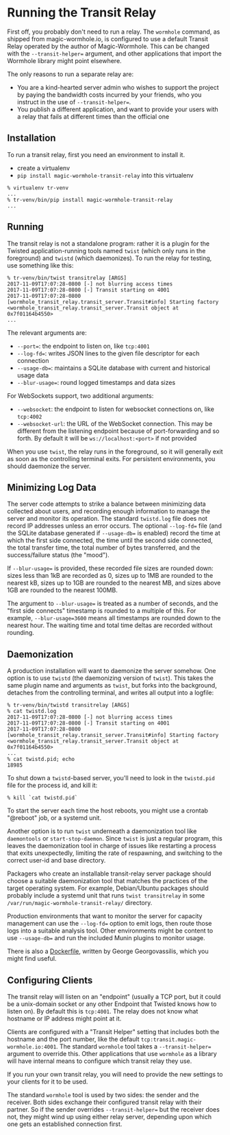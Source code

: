# Running the Transit Relay

First off, you probably don't need to run a relay. The ``wormhole`` command,
as shipped from magic-wormhole.io, is configured to use a default Transit
Relay operated by the author of Magic-Wormhole. This can be changed with the
``--transit-helper=`` argument, and other applications that import the
Wormhole library might point elsewhere.

The only reasons to run a separate relay are:

* You are a kind-hearted server admin who wishes to support the project by
  paying the bandwidth costs incurred by your friends, who you instruct in
  the use of ``--transit-helper=``.
* You publish a different application, and want to provide your users with a
  relay that fails at different times than the official one

## Installation

To run a transit relay, first you need an environment to install it.

* create a virtualenv
* ``pip install magic-wormhole-transit-relay`` into this virtualenv

```
% virtualenv tr-venv
...
% tr-venv/bin/pip install magic-wormhole-transit-relay
...
```

## Running

The transit relay is not a standalone program: rather it is a plugin for the
Twisted application-running tools named ``twist`` (which only runs in the
foreground) and ``twistd`` (which daemonizes). To run the relay for testing,
use something like this:

```
% tr-venv/bin/twist transitrelay [ARGS]
2017-11-09T17:07:28-0800 [-] not blurring access times
2017-11-09T17:07:28-0800 [-] Transit starting on 4001
2017-11-09T17:07:28-0800 [wormhole_transit_relay.transit_server.Transit#info] Starting factory <wormhole_transit_relay.transit_server.Transit object at 0x7f01164b4550>
...
```

The relevant arguments are:

* ``--port=``: the endpoint to listen on, like ``tcp:4001``
* ``--log-fd=``: writes JSON lines to the given file descriptor for each connection
* ``--usage-db=``: maintains a SQLite database with current and historical usage data
* ``--blur-usage=``: round logged timestamps and data sizes

For WebSockets support, two additional arguments:

* ``--websocket``: the endpoint to listen for websocket connections
  on, like ``tcp:4002``
* ``--websocket-url``: the URL of the WebSocket connection. This may
  be different from the listening endpoint because of port-forwarding
  and so forth. By default it will be ``ws://localhost:<port>`` if not
  provided

When you use ``twist``, the relay runs in the foreground, so it will
generally exit as soon as the controlling terminal exits. For persistent
environments, you should daemonize the server.

## Minimizing Log Data

The server code attempts to strike a balance between minimizing data
collected about users, and recording enough information to manage the server
and monitor its operation. The standard `twistd.log` file does not record IP
addresses unless an error occurs. The optional `--log-fd=` file (and the
SQLite database generated if `--usage-db=` is enabled) record the time at
which the first side connected, the time until the second side connected, the
total transfer time, the total number of bytes transferred, and the
success/failure status (the "mood").

If `--blur-usage=` is provided, these recorded file sizes are rounded down:
sizes less than 1kB are recorded as 0, sizes up to 1MB are rounded to the
nearest kB, sizes up to 1GB are rounded to the nearest MB, and sizes above
1GB are rounded to the nearest 100MB.

The argument to `--blur-usage=` is treated as a number of seconds, and the
"first side connects" timestamp is rounded to a multiple of this. For
example, `--blur-usage=3600` means all timestamps are rounded down to the
nearest hour. The waiting time and total time deltas are recorded without
rounding.

## Daemonization

A production installation will want to daemonize the server somehow. One
option is to use ``twistd`` (the daemonizing version of ``twist``). This
takes the same plugin name and arguments as ``twist``, but forks into the
background, detaches from the controlling terminal, and writes all output
into a logfile:

```
% tr-venv/bin/twistd transitrelay [ARGS]
% cat twistd.log
2017-11-09T17:07:28-0800 [-] not blurring access times
2017-11-09T17:07:28-0800 [-] Transit starting on 4001
2017-11-09T17:07:28-0800 [wormhole_transit_relay.transit_server.Transit#info] Starting factory <wormhole_transit_relay.transit_server.Transit object at 0x7f01164b4550>
...
% cat twistd.pid; echo
18985
```

To shut down a ``twistd``-based server, you'll need to look in the
``twistd.pid`` file for the process id, and kill it:

```
% kill `cat twistd.pid`
```

To start the server each time the host reboots, you might use a crontab
"@reboot" job, or a systemd unit.

Another option is to run ``twist`` underneath a daemonization tool like
``daemontools`` or ``start-stop-daemon``. Since ``twist`` is just a regular
program, this leaves the daemonization tool in charge of issues like
restarting a process that exits unexpectedly, limiting the rate of
respawning, and switching to the correct user-id and base directory.

Packagers who create an installable transit-relay server package should
choose a suitable daemonization tool that matches the practices of the target
operating system. For example, Debian/Ubuntu packages should probably include
a systemd unit that runs ``twist transitrelay`` in some
``/var/run/magic-wormhole-transit-relay/`` directory.

Production environments that want to monitor the server for capacity
management can use the ``--log-fd=`` option to emit logs, then route those
logs into a suitable analysis tool. Other environments might be content to
use ``--usage-db=`` and run the included Munin plugins to monitor usage.

There is also a
[Dockerfile](https://github.com/ggeorgovassilis/magic-wormhole-transit-relay-docker),
written by George Georgovassilis, which you might find useful.

## Configuring Clients

The transit relay will listen on an "endpoint" (usually a TCP port, but it
could be a unix-domain socket or any other Endpoint that Twisted knows how to
listen on). By default this is ``tcp:4001``. The relay does not know what
hostname or IP address might point at it.

Clients are configured with a "Transit Helper" setting that includes both the
hostname and the port number, like the default
``tcp:transit.magic-wormhole.io:4001``. The standard ``wormhole`` tool takes
a ``--transit-helper=`` argument to override this. Other applications that
use ``wormhole`` as a library will have internal means to configure which
transit relay they use.

If you run your own transit relay, you will need to provide the new settings
to your clients for it to be used.

The standard ``wormhole`` tool is used by two sides: the sender and the
receiver. Both sides exchange their configured transit relay with their
partner. So if the sender overrides ``--transit-helper=`` but the receiver
does not, they might wind up using either relay server, depending upon which
one gets an established connection first.
